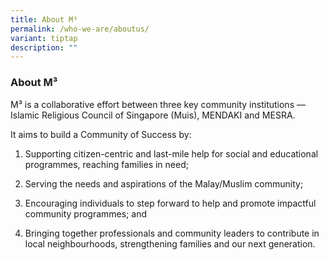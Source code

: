 ```yaml
---
title: About M³
permalink: /who-we-are/aboutus/
variant: tiptap
description: ""
---
```

<h3><strong>About M³</strong></h3><p>M³&nbsp;is a collaborative effort between three key community institutions — Islamic Religious Council of Singapore (Muis), MENDAKI and MESRA.</p><p>It aims to build a Community of Success by:</p><ol data-tight="true" class="tight"><li><p>Supporting citizen-centric and last-mile help for social and educational programmes, reaching families in need;</p></li><li><p>Serving the needs and aspirations of the Malay/Muslim community;</p></li><li><p>Encouraging individuals to step forward to help and promote impactful community programmes; and</p></li><li><p>Bringing together professionals and community leaders to contribute in local neighbourhoods, strengthening families and our next generation.<br></p></li></ol><p></p>